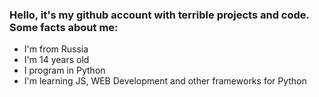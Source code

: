 ### Hello, it's my github account with terrible projects and code. Some facts about me:
 - I'm from Russia
 - I'm 14 years old
 - I program in Python
 - I'm learning JS, WEB Development and other frameworks for Python

<!--
**FALTINN/FALTINN** is a ✨ _special_ ✨ repository because its `README.md` (this file) appears on your GitHub profile.

Here are some ideas to get you started:

- 🔭 I’m currently working on ...
- 🌱 I’m currently learning ...
- 👯 I’m looking to collaborate on ...
- 🤔 I’m looking for help with ...
- 💬 Ask me about ...
- 📫 How to reach me: ...
- 😄 Pronouns: ...
- ⚡ Fun fact: ...
-->
